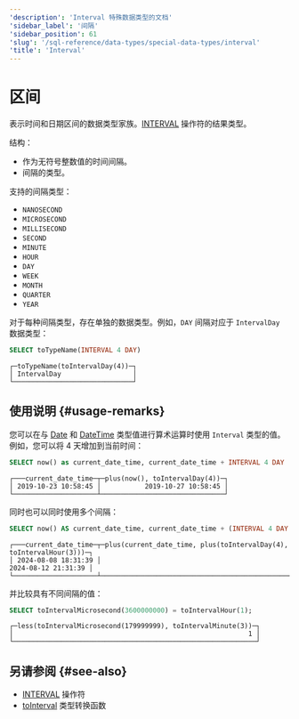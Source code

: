 ```yaml
---
'description': 'Interval 特殊数据类型的文档'
'sidebar_label': '间隔'
'sidebar_position': 61
'slug': '/sql-reference/data-types/special-data-types/interval'
'title': 'Interval'
---
```





# 区间

表示时间和日期区间的数据类型家族。[INTERVAL](/sql-reference/operators#interval) 操作符的结果类型。

结构：

- 作为无符号整数值的时间间隔。
- 间隔的类型。

支持的间隔类型：

- `NANOSECOND`
- `MICROSECOND`
- `MILLISECOND`
- `SECOND`
- `MINUTE`
- `HOUR`
- `DAY`
- `WEEK`
- `MONTH`
- `QUARTER`
- `YEAR`

对于每种间隔类型，存在单独的数据类型。例如，`DAY` 间隔对应于 `IntervalDay` 数据类型：

```sql
SELECT toTypeName(INTERVAL 4 DAY)
```

```text
┌─toTypeName(toIntervalDay(4))─┐
│ IntervalDay                  │
└──────────────────────────────┘
```

## 使用说明 {#usage-remarks}

您可以在与 [Date](../../../sql-reference/data-types/date.md) 和 [DateTime](../../../sql-reference/data-types/datetime.md) 类型值进行算术运算时使用 `Interval` 类型的值。例如，您可以将 4 天增加到当前时间：

```sql
SELECT now() as current_date_time, current_date_time + INTERVAL 4 DAY
```

```text
┌───current_date_time─┬─plus(now(), toIntervalDay(4))─┐
│ 2019-10-23 10:58:45 │           2019-10-27 10:58:45 │
└─────────────────────┴───────────────────────────────┘
```

同时也可以同时使用多个间隔：

```sql
SELECT now() AS current_date_time, current_date_time + (INTERVAL 4 DAY + INTERVAL 3 HOUR)
```

```text
┌───current_date_time─┬─plus(current_date_time, plus(toIntervalDay(4), toIntervalHour(3)))─┐
│ 2024-08-08 18:31:39 │                                                2024-08-12 21:31:39 │
└─────────────────────┴────────────────────────────────────────────────────────────────────┘
```

并比较具有不同间隔的值：

```sql
SELECT toIntervalMicrosecond(3600000000) = toIntervalHour(1);
```

```text
┌─less(toIntervalMicrosecond(179999999), toIntervalMinute(3))─┐
│                                                           1 │
└─────────────────────────────────────────────────────────────┘
```

## 另请参阅 {#see-also}

- [INTERVAL](/sql-reference/operators#interval) 操作符
- [toInterval](/sql-reference/functions/type-conversion-functions#tointervalyear) 类型转换函数
